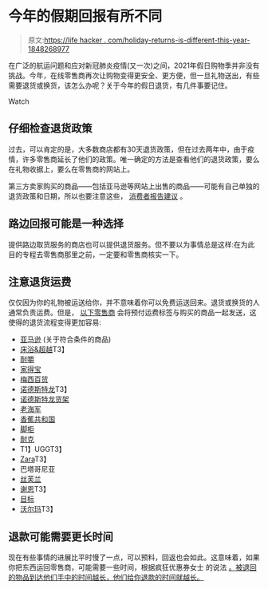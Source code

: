 # 今年的假期回报有所不同

> 原文:[https://life hacker . com/holiday-returns-is-different-this-year-1848268977](https://lifehacker.com/holiday-returns-are-different-this-year-1848268977)

在广泛的航运问题和应对新冠肺炎疫情(又一次)之间，2021年假日购物季并非没有挑战。今年，在线零售商再次让购物变得更安全、更方便，但一旦礼物送出，有些需要退货或换货，该怎么办呢？关于今年的假日退货，有几件事要记住。

Watch

## 仔细检查退货政策

过去，可以肯定的是，大多数商店都有30天退货政策，但在过去两年中，由于疫情，许多零售商延长了他们的政策。唯一确定的方法是查看他们的退货政策，要么在礼物收据上，要么在零售商的网站上。

第三方卖家购买的商品——包括亚马逊等网站上出售的商品——可能有自己单独的退货政策和日期，所以也要注意这些， [消费者报告建议](https://www.consumerreports.org/returns-refunds-exchanges/guide-to-returning-gifts-a8582928649/) 。

## 路边回报可能是一种选择

提供路边取货服务的商店也可以提供退货服务。但不要以为事情总是这样:在为此目的专程去零售商那里之前，一定要和零售商核实一下。

## 注意退货运费

仅仅因为你的礼物被运送给你，并不意味着你可以免费运送回来。退货或换货的人通常负责运费。但是， [以下零售商](https://thekrazycouponlady.com/tips/money/holiday-shopping-returns) 会将预付运费标签与购买的商品一起发送，这使得的退货流程变得更加容易:

*   [亚马逊](https://amzn.to/34m8rhr) (关于符合条件的商品)
*   [床浴&超越](https://www.bedbathandbeyond.com/)T3】
*   [耐嚼](http://www.chewy.com/)
*   [家得宝](https://homedepot.sjv.io/c/13418/505941/8154?subId1=4334138&u=https%3A%2F%2Fwww.homedepot.com%2F)
*   [梅西百货](https://click.linksynergy.com/deeplink?id=ieeCJFIcszE&mid=3184&u1=4334138&murl=https%3A%2F%2Fwww.macys.com%2F)
*   [诺德斯特龙](https://click.linksynergy.com/deeplink?id=ieeCJFIcszE&mid=1237&u1=4334138&murl=https%3A%2F%2Fwww.nordstrom.com%2F)T3】
*   [诺德斯特龙货架](https://www.pjatr.com/t/R0JJSkdNSElCTE1JSEtCRkdFTE5I?sid=4334138&website=164349&url=https%3A%2F%2Fwww.nordstromrack.com%2F)
*   [老海军](https://gap.igs4ds.net/c/13418/821954/5555?subId1=4334138&u=https%3A%2F%2Foldnavy.gap.com%2F)
*   [香蕉共和国](https://gap.igs4ds.net/c/13418/821952/5554?subId1=4334138&u=https%3A%2F%2Fbananarepublic.gap.com%2F)
*   [脚柜](https://www.footlocker.com/)
*   [耐克](https://track.flexlinkspro.com/a.ashx?foid=1047725.A168490&foc=17&fot=9999&fos=1&fobs=4334138&url=https%3A%2F%2Fwww.nike.com%2F)
*   T1】UGGT3】
*   [Zara](https://www.zara.com/us/)T3】
*   巴塔哥尼亚
*   [丝芙兰](https://click.linksynergy.com/deeplink?id=ieeCJFIcszE&mid=2417&u1=4334138&murl=https%3A%2F%2Fwww.sephora.com%2F)
*   [谢恩](https://shareasale.com/r.cfm?b=374756&u=467687&m=39236&urllink=us%2Eshein%2Ecom%2F%3Fref%3Dwww%26rep%3Ddir%26ret%3Dus&afftrack=4334138)T3】
*   [目标](https://goto.target.com/c/13418/79126/2092?subId1=4334138&u=https%3A%2F%2Fwww.target.com%2F)
*   [沃尔玛](https://goto.walmart.com/c/13418/686333/9383?subId1=4334138&sourceid=imp_000011112222333344&u=https%3A%2F%2Fwww.walmart.com%2F&veh=aff)T3】

## **退款可能需要更长时间**

现在有些事情的进展比平时慢了一点，可以预料，回返也会如此。这意味着，如果你把东西运回零售商，可能需要一些时间，根据疯狂优惠券女士 的说法 [。被退回的物品到达他们手中的时间越长，他们给你退款的时间就越长。](https://thekrazycouponlady.com/tips/money/holiday-shopping-returns)